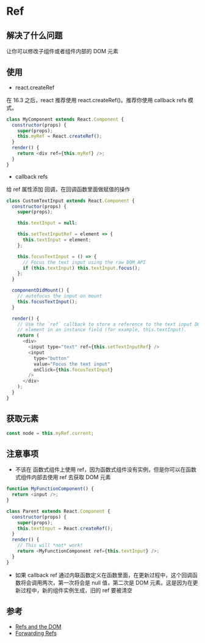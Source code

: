 # Ref

## 解决了什么问题

让你可以修改子组件或者组件内部的 DOM 元素

## 使用

- react.createRef

在 16.3 之后，react 推荐使用 react.createRef()。推荐你使用 callback refs 模式。

```js
class MyComponent extends React.Component {
  constructor(props) {
    super(props);
    this.myRef = React.createRef();
  }
  render() {
    return <div ref={this.myRef} />;
  }
}
```

- callback refs

给 ref 属性添加 回调，在回调函数里面做赋值的操作

```js
class CustomTextInput extends React.Component {
  constructor(props) {
    super(props);

    this.textInput = null;

    this.setTextInputRef = element => {
      this.textInput = element;
    };

    this.focusTextInput = () => {
      // Focus the text input using the raw DOM API
      if (this.textInput) this.textInput.focus();
    };
  }

  componentDidMount() {
    // autofocus the input on mount
    this.focusTextInput();
  }

  render() {
    // Use the `ref` callback to store a reference to the text input DOM
    // element in an instance field (for example, this.textInput).
    return (
      <div>
        <input type="text" ref={this.setTextInputRef} />
        <input
          type="button"
          value="Focus the text input"
          onClick={this.focusTextInput}
        />
      </div>
    );
  }
}
```

## 获取元素

```js
const node = this.myRef.current;
```

## 注意事项

- 不该在 函数式组件上使用 ref，因为函数式组件没有实例，但是你可以在函数式组件内部去使用 ref 去获取 DOM 元素

```js
function MyFunctionComponent() {
  return <input />;
}

class Parent extends React.Component {
  constructor(props) {
    super(props);
    this.textInput = React.createRef();
  }
  render() {
    // This will *not* work!
    return <MyFunctionComponent ref={this.textInput} />;
  }
}
```

- 如果 callback ref 通过内联函数定义在函数里面，在更新过程中，这个回调函数将会调用两次，第一次将会是 null 值，第二次是 DOM 元素。这是因为在更新过程中，新的组件实例生成，旧的 ref 要被清空

## 参考

- [Refs and the DOM](https://reactjs.org/docs/refs-and-the-dom.html)
- [Forwarding Refs](https://reactjs.org/docs/forwarding-refs.html)
